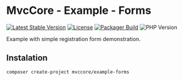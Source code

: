 # MvcCore - Example - Forms

[![Latest Stable Version](https://img.shields.io/badge/Stable-v5.2.0-brightgreen.svg?style=plastic)](https://github.com/mvccore/example-forms/releases)
[![License](https://img.shields.io/badge/License-BSD%203-brightgreen.svg?style=plastic)](https://mvccore.github.io/docs/mvccore/5.0.0/LICENSE.md)
[![Packager Build](https://img.shields.io/badge/Packager%20Build-passing-brightgreen.svg?style=plastic)](https://github.com/mvccore/packager)
![PHP Version](https://img.shields.io/badge/PHP->=5.4-brightgreen.svg?style=plastic)

Example with simple registration form demonstration.

## Instalation
```shell
composer create-project mvccore/example-forms
```
